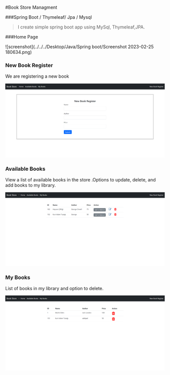 #Book Store Managment

###Spring Boot / Thymeleaf/ Jpa / Mysql

>I create simple spring boot app using MySql, Thymeleaf,JPA.

###Home Page

![screenshot](../../../Desktop/Java/Spring boot/Screenshot 2023-02-25 180634.png)

### New Book Register 
We are registering a new book
 
![](src/main/resources/static/image/register.png)

### Available Books
View a list of available books in the store .Options to update, delete, and add books to my library.

![](src/main/resources/static/image/available.png)

### My Books
List of books in my library and option to delete.

![](src/main/resources/static/image/mybooks.png)